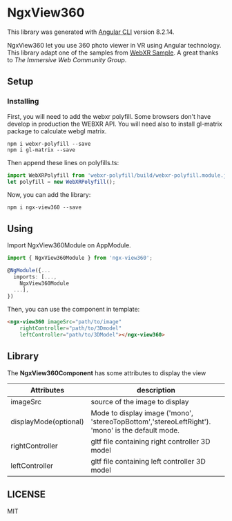 # NgxView360

This library was generated with [Angular CLI](https://github.com/angular/angular-cli) version 8.2.14.

NgxView360 let you use 360 photo viewer in VR using Angular technology.
This library adapt one of the samples from [WebXR Sample](https://github.com/immersive-web/webxr-samples).
A great thanks to *The Immersive Web Community Group*.

## Setup

### Installing

First, you will need to add the webxr polyfill. Some browsers don't have develop in production the WEBXR API.
You will need also to install gl-matrix package to calculate webgl matrix.

````
npm i webxr-polyfill --save
npm i gl-matrix --save
````

Then append these lines on polyfills.ts:

```typescript
import WebXRPolyfill from 'webxr-polyfill/build/webxr-polyfill.module.js';
let polyfill = new WebXRPolyfill();
```

Now, you can add the library:

````
npm i ngx-view360 --save
````

## Using

Import NgxView360Module on AppModule.

```typescript
import { NgxView360Module } from 'ngx-view360';

@NgModule({...
  imports: [...,
    NgxView360Module
  ...],
})
```

Then, you can use the component in template:

```html
<ngx-view360 imageSrc="path/to/image"
    rightController="path/to/3Dmodel"
    leftController="path/to/3DModel"></ngx-view360>
```

## Library

The **NgxView360Component** has some attributes to display the view

Attributes | description
------------ | -------------
imageSrc | source of the image to display
displayMode(optional) | Mode to display image ('mono', 'stereoTopBottom','stereoLeftRight'). 'mono' is the default mode.
rightController | gltf file containing right controller 3D model
leftController | gltf file containing left controller 3D model


## LICENSE

MIT

